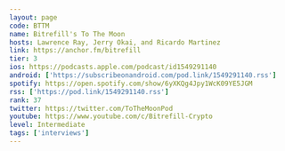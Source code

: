 ```yaml
---
layout: page
code: BTTM
name: Bitrefill's To The Moon
hosts: Lawrence Ray, Jerry Okai, and Ricardo Martinez
link: https://anchor.fm/bitrefill
tier: 3
ios: https://podcasts.apple.com/podcast/id1549291140
android: ['https://subscribeonandroid.com/pod.link/1549291140.rss']
spotify: https://open.spotify.com/show/6yXKQg4Jpy1WcK09YE5JGM
rss: ['https://pod.link/1549291140.rss']
rank: 37
twitter: https://twitter.com/ToTheMoonPod
youtube: https://www.youtube.com/c/Bitrefill-Crypto
level: Intermediate
tags: ['interviews']
---
```

